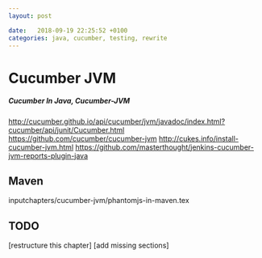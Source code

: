 ```yaml
---
layout: post

date:   2018-09-19 22:25:52 +0100
categories: java, cucumber, testing, rewrite
---
```

Cucumber JVM
============

##### Cucumber In Java, Cucumber-JVM

<http://cucumber.github.io/api/cucumber/jvm/javadoc/index.html?cucumber/api/junit/Cucumber.html>
<https://github.com/cucumber/cucumber-jvm>
<http://cukes.info/install-cucumber-jvm.html>
<https://github.com/masterthought/jenkins-cucumber-jvm-reports-plugin-java>

Maven
-----

inputchapters/cucumber-jvm/phantomjs-in-maven.tex

TODO
----

\[restructure this chapter\] \[add missing sections\]
